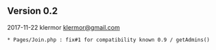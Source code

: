 Version 0.2
-----------

2017-11-22  klermor <klermor@gmail.com>

  	* Pages/Join.php : fix#1 for compatibility known 0.9 / getAdmins()
